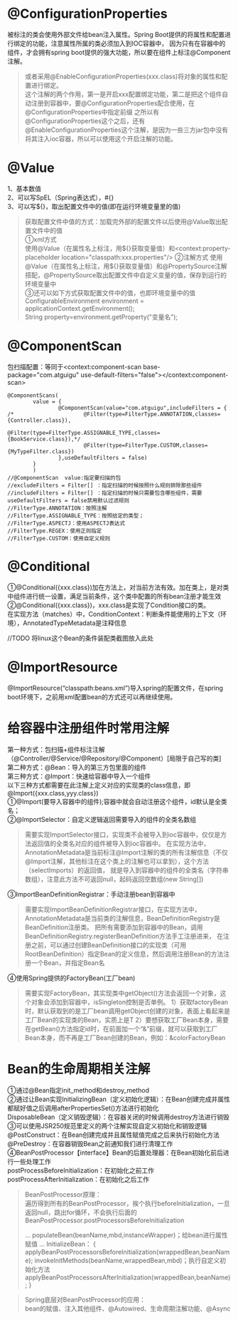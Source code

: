 # @ConfigurationProperties
被标注的类会使用外部文件给bean注入属性。Spring Boot提供的将属性和配置进行绑定的功能，注意属性所属的类必须加入到IOC容器中，
因为只有在容器中的组件，才会拥有spring boot提供的强大功能，所以要在组件上标注@Component注解。
> 或者采用@EnableConfigurationProperties(xxx.class)将对象的属性和配置进行绑定。  
> 这个注解的两个作用，第一是开启xxx配置绑定功能，第二是把这个组件自动注册到容器中，要@ConfigurationProperties配合使用，在@ConfigurationProperties中指定前缀
> 之所以有@ConfigurationProperties这个之后，还有@EnableConfigurationProperties这个注解，是因为一些三方jar包中没有将其注入ioc容器，所以可以使用这个开启注解的功能。

# @Value
1、基本数值  
2、可以写SpEL（Spring表达式），#{}  
3、可以写${}，取出配置文件中的值(即在运行环境变量里的值)
> 获取配置文件中值的方式：加载完外部的配置文件以后使用@Value取出配置文件中的值  
> ①xml方式  
> 使用@Value（在属性名上标注，用${}获取变量值）和<context:property-placeholder location="classpath:xxx.properties"/>  
> ②注解方式  
> 使用@Value（在属性名上标注，用${}获取变量值）和@PropertySource注解搭配，@PropertySource取出配置文件中自定义变量的值，保存到运行的环境变量中  
> ③还可以如下方式获取配置文件中的值，也即环境变量中的值  
> ConfigurableEnvironment environment = applicationContext.getEnvironment();  
> String property=environment.getProperty("变量名");

# @ComponentScan
包扫描配置：等同于<context:component-scan base-package="com.atguigu" use-default-filters="false"></context:component-scan>
```
@ComponentScans(
		value = {
				@ComponentScan(value="com.atguigu",includeFilters = {
/*						@Filter(type=FilterType.ANNOTATION,classes={Controller.class}),
						@Filter(type=FilterType.ASSIGNABLE_TYPE,classes={BookService.class}),*/
						@Filter(type=FilterType.CUSTOM,classes={MyTypeFilter.class})
				},useDefaultFilters = false)	
		}
		)
//@ComponentScan  value:指定要扫描的包
//excludeFilters = Filter[] ：指定扫描的时候按照什么规则排除那些组件
//includeFilters = Filter[] ：指定扫描的时候只需要包含哪些组件，需要useDefaultFilters = false禁用默认过滤规则
//FilterType.ANNOTATION：按照注解
//FilterType.ASSIGNABLE_TYPE：按照给定的类型；
//FilterType.ASPECTJ：使用ASPECTJ表达式
//FilterType.REGEX：使用正则指定
//FilterType.CUSTOM：使用自定义规则
```

# @Conditional
①@Conditional({xxx.class})加在方法上，对当前方法有效。加在类上，是对类中组件进行统一设置，满足当前条件，这个类中配置的所有bean注册才能生效  
②@Conditional({xxx.class})，xxx.class是实现了Condition接口的类。  
在实现方法（matches）中，ConditionContext：判断条件能使用的上下文（环境），AnnotatedTypeMetadata是注释信息

//TODO 将linux这个Bean的条件装配类截图放入此处

# @ImportResource
@ImportResource(“classpath:beans.xml”)导入spring的配置文件，在spring boot环境下，之前用xml配置bean的方式还可以再继续使用。

# 给容器中注册组件时常用注解
第一种方式：包扫描+组件标注注解（@Controller/@Service/@Repository/@Component）[局限于自己写的类]  
第二种方式：@Bean：导入的第三方包里面的组件  
第三种方式：@Import：快速给容器中导入一个组件  
以下三种方式都需要在此注解上定义对应的实现类的class信息，即@Import({xxx.class,yyy.class})  
①@Import(要导入容器中的组件);容器中就会自动注册这个组件，id默认是全类名；  
②@ImportSelector：自定义逻辑返回需要导入的组件的全类名数组
> 需要实现ImportSelector接口，实现类不会被导入到ioc容器中，仅仅是方法返回值的全类名对应的组件被导入到ioc容器中。
> 在实现方法中，AnnotationMetadata是当前标注@Import注解的类的所有注解信息（不仅@Import注解，其他标注在这个类上的注解也可以拿到），这个方法（selectImports）的返回值，
> 就是导入到容器中的组件的全类名（字符串数组），注意此方法不可返回null，起码返回空数组(new String[])

③ImportBeanDefinitionRegistrar：手动注册bean到容器中  
> 需要实现ImportBeanDefinitionRegistrar接口，在实现方法中，AnnotationMetadata是当前类的注解信息，BeanDefinitionRegistry是BeanDefinition注册类。
> 把所有需要添加到容器中的Bean，调用BeanDefinitionRegistry.registerBeanDefinition方法手工注册进来，
> 在注册之前，可以通过创建BeanDefinition接口的实现类（可用RootBeanDefinition）指定Bean的定义信息，然后调用注册Bean的方法注册一个Bean，并指定Bean名

④使用Spring提供的FactoryBean(工厂bean)  
> 需要实现FactoryBean<T>，其实现类中getObject()方法会返回一个对象，这个对象会添加到容器中，isSingleton控制是否单例。
> 1）获取factoryBean时，默认获取到的是工厂bean调用getObject创建的对象，表面上看起来是工厂Bean的实现类的Bean，实质上是T
> 2）要想获取工厂Bean本身，需要在getBean()方法指定id时，在前面加一个“&”前缀，就可以获取到工厂Bean本身，而不再是工厂Bean创建的Bean，例如：&colorFactoryBean

# Bean的生命周期相关注解
①通过@Bean指定init_method和destroy_method  
②通过让Bean实现InitializingBean（定义初始化逻辑）：在Bean创建完成并属性都赋好值之后调用afterPropertiesSet()方法进行初始化  
DisposableBean（定义销毁逻辑）：在容器关闭的时候调用destroy方法进行销毁  
③可以使用JSR250规范里定义的两个注解实现自定义初始化和销毁逻辑  
@PostConstruct：在Bean创建完成并且属性赋值完成之后来执行初始化方法  
@PreDestroy：在容器销毁Bean之前通知我们进行清理工作  
④BeanPostProcessor【interface】Bean的后置处理器：在Bean初始化前后进行一些处理工作  
postProcessBeforeInitialization：在初始化之前工作  
postProcessAfterInitialization：在初始化之后工作  
> BeanPostProcessor原理：  
> 遍历得到所有的BeanPostProcessor，挨个执行beforeInitialization，一旦返回null，跳出for循环，不会执行后面的BeanPostProcessor.postProcessorsBeforeInitialization
> 
> ...
> populateBean(beanName,mbd,instanceWrapper)；给bean进行属性赋值
> ...
> InitializeBean：
> {
>     applyBeanPostProcessorsBeforeInitialization(wrappedBean,beanName);
>     invokeInitMethods(beanName,wrappedBean,mbd)；执行自定义初始化方法
>     applyBeanPostProcessorsAfterInitialization(wrappedBean,beanName);
> }

> Spring底层对BeanPostProcessor的应用：  
> bean的赋值、注入其他组件、@Autowired、生命周期注解功能、@Async




